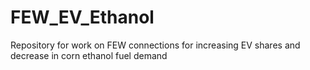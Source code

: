 # FEW_EV_Ethanol
Repository for work on FEW connections for increasing EV shares and decrease in corn ethanol fuel demand
